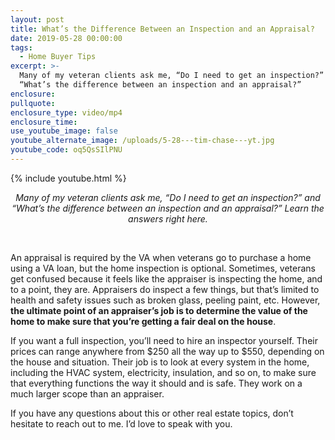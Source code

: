 ```yaml
---
layout: post
title: What’s the Difference Between an Inspection and an Appraisal?
date: 2019-05-28 00:00:00
tags:
  - Home Buyer Tips
excerpt: >-
  Many of my veteran clients ask me, “Do I need to get an inspection?” and
  “What’s the difference between an inspection and an appraisal?”
enclosure:
pullquote:
enclosure_type: video/mp4
enclosure_time:
use_youtube_image: false
youtube_alternate_image: /uploads/5-28---tim-chase---yt.jpg
youtube_code: oq5QsSIlPNU
---
```


{% include youtube.html %}

<center><em>Many of my veteran clients ask me, &ldquo;Do I need to get an inspection?&rdquo; and &ldquo;What&rsquo;s the difference between an inspection and an appraisal?&rdquo; Learn the answers right here.</em></center>

&nbsp;

An appraisal is required by the VA when veterans go to purchase a home using a VA loan, but the home inspection is optional. Sometimes, veterans get confused because it feels like the appraiser is inspecting the home, and to a point, they are. Appraisers do inspect a few things, but that’s limited to health and safety issues such as broken glass, peeling paint, etc. However, **the ultimate point of an appraiser’s job is to determine the value of the home to make sure that you’re getting a fair deal on the house**.

If you want a full inspection, you’ll need to hire an inspector yourself. Their prices can range anywhere from $250 all the way up to $550, depending on the house and situation. Their job is to look at every system in the home, including the HVAC system, electricity, insulation, and so on, to make sure that everything functions the way it should and is safe. They work on a much larger scope than an appraiser.

If you have any questions about this or other real estate topics, don’t hesitate to reach out to me. I’d love to speak with you.
